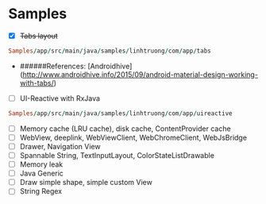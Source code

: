 # Samples
- [x] ~~Tabs layout~~
```ruby
Samples/app/src/main/java/samples/linhtruong/com/app/tabs
```
+ ######References: [Androidhive] (http://www.androidhive.info/2015/09/android-material-design-working-with-tabs/)
- [ ] UI-Reactive with RxJava
```ruby
Samples/app/src/main/java/samples/linhtruong/com/app/uireactive
```
- [ ] Memory cache (LRU cache), disk cache, ContentProvider cache
- [ ] WebView, deeplink, WebViewClient, WebChromeClient, WebJsBridge
- [ ] Drawer, Navigation View
- [ ] Spannable String, TextInputLayout, ColorStateListDrawable
- [ ] Memory leak
- [ ] Java Generic
- [ ] Draw simple shape, simple custom View
- [ ] String Regex
